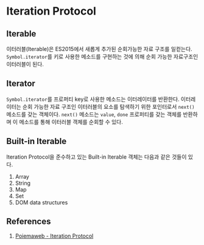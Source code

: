 # Iteration Protocol

## Iterable

이터러블(Iterable)은 ES2015에서 새롭게 추가된 순회가능한 자료 구조를 일컫는다. `Symbol.iterator`를 키로 사용한 메소드를 구현하는 것에 의해 순회 가능한 자료구조인 이터러블이 된다.

## Iterator

`Symbol.iterator`를 프로퍼티 key로 사용한 메소드는 이터레이터를 반환한다. 이터레이터는 순회 가능한 자료 구조인 이터러블의 요소를 탐색하기 위한 포인터로서 `next()` 메소드를 갖는 객체이다. `next()` 메소드는 `value`, `done` 프로퍼티를 갖는 객체를 반환하며 이 메소드를 통해 이터러블 객체를 순회할 수 있다.

## Built-in Iterable

Iteration Protocol을 준수하고 있는 Built-in Iterable 객체는 다음과 같은 것들이 있다.

1. Array
2. String
3. Map
4. Set
5. DOM data structures

## References

1. [Poiemaweb - Iteration Protocol](http://poiemaweb.com/es6-iteration-for-of)